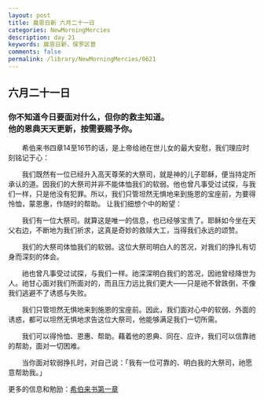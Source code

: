 ```yaml
---
layout: post
title: 晨恩日新 六月二十一日
categories: NewMorningMercies
description: day 21
keywords: 晨恩日新，保罗区普
comments: false
permalink: /library/NewMorningMercies/0621
---
```


## 六月二十一日

### 你不知道今日要面对什么，但你的救主知道。 <br> 他的恩典天天更新，按需要赐予你。

&emsp;&emsp;希伯来书四章14至16节的话，是上帝给祂在世儿女的最大安慰，我们理应时刻铭记于心：

&emsp;&emsp;我们既然有一位已经升入高天尊荣的大祭司，就是神的儿子耶稣，便当持定所承认的道。因我们的大祭司并非不能体恤我们的软弱。他也曾凡事受过试探，与我们一样，只是他没有犯罪。所以，我们只管坦然无惧地来到施恩的宝座前，为要得怜恤，蒙恩惠，作随时的帮助。
让我们细想个中的盼望：

&emsp;&emsp;我们有一位大祭司。就算这是唯一的信息，也已经够宝贵了。耶稣如今坐在天父右边，不断地为我们祈求，这真是奇妙的救赎大工，当得我们永远的颂赞。

&emsp;&emsp;我们的大祭司体恤我们的软弱。这位大祭司明白人的苦况，对我们的挣扎有切身而深刻的体会。

&emsp;&emsp;祂也曾凡事受过试探，与我们一样。祂深深明白我们的苦况，因祂曾经降世为人。祂甘心面对我们所面对的，而且压力远比我们更大——只是祂不曾跌倒，不像我们逃避不了诱惑与失败。

&emsp;&emsp;我们只管坦然无惧地来到施恩的宝座前。因此，我们面对心中的软弱、外面的诱惑，都可以坦然无惧地求告这位大祭司，他能够满足我们一切所需。

&emsp;&emsp;我们可以得怜恤、恩惠、帮助。藉着他的恩典、同在、应许，我们可以信靠祂的帮助，面对一切困难。

&emsp;&emsp;当你面对软弱挣扎时，对自己说：「我有一位可靠的、明白我的大祭司，祂愿意帮助我。」

更多的信息和勉励：[希伯来书第一章]()
